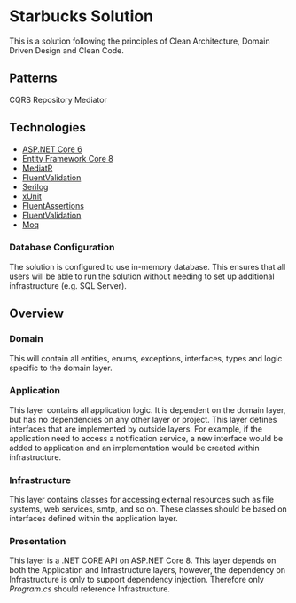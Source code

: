 # Starbucks Solution

This is a solution following the principles of Clean Architecture, Domain Driven Design and Clean Code.

## Patterns

CQRS
Repository
Mediator

## Technologies

* [ASP.NET Core 6](https://learn.microsoft.com/en-us/aspnet/core/introduction-to-aspnet-core?view=aspnetcore-6.0)
* [Entity Framework Core 8](https://learn.microsoft.com/en-us/ef/core/what-is-new/ef-core-8.0/whatsnew)
* [MediatR](https://github.com/jbogard/MediatR)
* [FluentValidation](https://fluentvalidation.net/)
* [Serilog](https://serilog.net/)
* [xUnit](https://nunit.org/)
* [FluentAssertions](https://fluentassertions.com/)
* [FluentValidation](https://docs.fluentvalidation.net/en/latest/)
* [Moq](https://github.com/moq)

  
### Database Configuration
The solution is configured to use in-memory database. This ensures that all users will be able to run the solution without needing to set up additional infrastructure (e.g. SQL Server).

## Overview

### Domain

This will contain all entities, enums, exceptions, interfaces, types and logic specific to the domain layer.

### Application

This layer contains all application logic. It is dependent on the domain layer, but has no dependencies on any other layer or project. This layer defines interfaces that are implemented by outside layers. For example, if the application need to access a notification service, a new interface would be added to application and an implementation would be created within infrastructure.

### Infrastructure

This layer contains classes for accessing external resources such as file systems, web services, smtp, and so on. These classes should be based on interfaces defined within the application layer.

### Presentation

This layer is a .NET CORE API on ASP.NET Core 8. This layer depends on both the Application and Infrastructure layers, however, the dependency on Infrastructure is only to support dependency injection. Therefore only *Program.cs* should reference Infrastructure.
